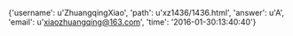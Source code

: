 {'username': u'ZhuangqingXiao', 'path': u'xz1436/1436.html', 'answer': u'A', 'email': u'xiaozhuangqing@163.com', 'time': '2016-01-30:13:40:40'}